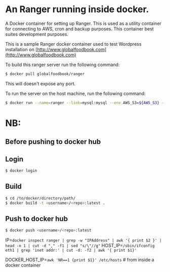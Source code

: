 # An Ranger running inside docker.

A Docker container for setting up Ranger. This is used as a utility container for connecting to AWS, cron and backup purposes. This container best suites development purposes.

This is a sample Ranger docker container used to test Wordpress installation on [http://www.globalfoodbook.com](http://www.globalfoodbook.com)


To build this ranger server run the following command:

```bash
$ docker pull globalfoodbook/ranger
```

This will doesn't expose any port.

To run the server on the host machine, run the following command:

```bash
$ docker run --name=ranger --link=mysql:mysql --env AWS_S3=${AWS_S3} --detach --volume=/home/core/gfb/conductor/vagrant/scripts/dumps/:/dumps/ --cap-add mknod --cap-add sys_admin --device=/dev/fuse --privileged ranger
```

# NB:

## Before pushing to docker hub

## Login

```bash
$ docker login
```

## Build

```bash
$ cd /to/docker/directory/path/
$ docker build -t <username>/<repo>:latest .
```

## Push to docker hub

```bash
$ docker push <username>/<repo>:latest
```


IP=`docker inspect ranger | grep -w "IPAddress" | awk '{ print $2 }' | head -n 1 | cut -d "," -f1 | sed "s/\"//g"`
HOST_IP=`/sbin/ifconfig eth1 | grep 'inet addr:' | cut -d: -f2 | awk '{ print $1}'`

DOCKER_HOST_IP=`awk 'NR==1 {print $1}' /etc/hosts` # from inside a docker container
